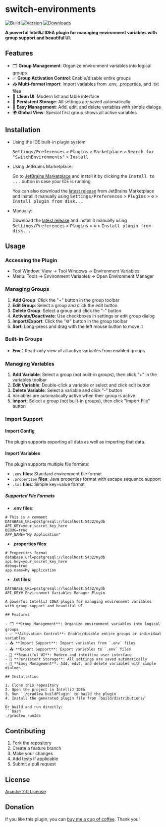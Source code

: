 # switch-environments

![Build](https://github.com/linpeilie/switch-environments/workflows/Build/badge.svg)
[![Version](https://img.shields.io/jetbrains/plugin/v/28559-switchenvironments.svg)](https://plugins.jetbrains.com/plugin/28559-switchenvironments)
[![Downloads](https://img.shields.io/jetbrains/plugin/d/28559-switchenvironments.svg)](https://plugins.jetbrains.com/plugin/28559-switchenvironments)

<!-- Plugin description -->

**A powerful IntelliJ IDEA plugin for managing environment variables with group support and beautiful UI.**

## Features

- 🗂️ **Group Management**: Organize environment variables into logical groups
- ✅ **Group Activation Control**: Enable/disable entire groups
- 📥 **Multi-format Import**: Import variables from .env, .properties, and .txt files
- 🎨 **Clean UI**: Modern list and table interface
- 💾 **Persistent Storage**: All settings are saved automatically
- 🔧 **Easy Management**: Add, edit, and delete variables with simple dialogs
- 🌍 **Global View**: Special first group shows all active variables

<!-- Plugin description end -->

## Installation

- Using the IDE built-in plugin system:
  
  <kbd>Settings/Preferences</kbd> > <kbd>Plugins</kbd> > <kbd>Marketplace</kbd> > <kbd>Search for "SwitchEnvironments"</kbd> >
  <kbd>Install</kbd>
  
- Using JetBrains Marketplace:

  Go to [JetBrains Marketplace](https://plugins.jetbrains.com/plugin/28559-switchenvironments) and install it by clicking the <kbd>Install to ...</kbd> button in case your IDE is running.

  You can also download the [latest release](https://plugins.jetbrains.com/plugin/28559-switchenvironments/versions) from JetBrains Marketplace and install it manually using
  <kbd>Settings/Preferences</kbd> > <kbd>Plugins</kbd> > <kbd>⚙️</kbd> > <kbd>Install plugin from disk...</kbd>

- Manually:

  Download the [latest release](https://github.com/linpeilie/switch-environments/releases/latest) and install it manually using
  <kbd>Settings/Preferences</kbd> > <kbd>Plugins</kbd> > <kbd>⚙️</kbd> > <kbd>Install plugin from disk...</kbd>

## Usage

### Accessing the Plugin

- Tool Window: View → Tool Windows → Environment Variables
- Menu: Tools → Environment Variables → Open Environment Manager

### Managing Groups

1. **Add Group**: Click the "+" button in the group toolbar
2. **Edit Group**: Select a group and click the edit button
3. **Delete Group**: Select a group and click the "-" button
4. **Activate/Deactivate**: Use checkboxes in settings or edit group dialog
5. **Import/Export**: Click the "⚙️" button in the group toolbar
6. **Sort**: Long-press and drag with the left mouse button to move it

### Built-in Groups

- **Env**：Read-only view of all active variables from enabled groups

### Managing Variables

1. **Add Variable**: Select a group (not built-in groups), then click "+" in the variables toolbar
2. **Edit Variable**: Double-click a variable or select and click edit button
3. **Delete Variable**: Select a variable and click "-" button
4. Variables are automatically active when their group is active
5. **Import**: Select a group (not built-in groups), then click "Import File" button

### Import Support

#### Import Config

The plugin supports exporting all data as well as importing that data.

#### Import Variables

The plugin supports multiple file formats:

- `.env` **files**: Standard environment file format
- `.properties` **files**: Java properties format with escape sequence support
- `.txt` **files**: Simple key=value format

##### Supported File Formats

- **.env files**:

```env
# This is a comment
DATABASE_URL=postgresql://localhost:5432/mydb
API_KEY=your_secret_key_here
DEBUG=true
APP_NAME="My Application"
```

- **.properties files**:

```properties
# Properties format
database.url=postgresql://localhost:5432/mydb
api.key=your_secret_key_here
debug=true
app.name=My Application
```

- **.txt files**:

```text
DATABASE_URL=postgresql://localhost:5432/mydb
API_KEY# Environment Variables Manager Plugin

A powerful IntelliJ IDEA plugin for managing environment variables with group support and beautiful UI.

## Features

- 🗂️ **Group Management**: Organize environment variables into logical groups
- ✅ **Activation Control**: Enable/disable entire groups or individual variables
- 📥 **Import Support**: Import variables from `.env` files
- 📤 **Export Support**: Export variables to `.env` files
- 🎨 **Beautiful UI**: Modern and intuitive user interface
- 💾 **Persistent Storage**: All settings are saved automatically
- 🔧 **Easy Management**: Add, edit, and delete variables with simple dialogs

## Installation

1. Clone this repository
2. Open the project in IntelliJ IDEA
3. Run `./gradlew buildPlugin` to build the plugin
4. Install the generated plugin file from `build/distributions/`

Or build and run directly:
```bash
./gradlew runIde
```

## Contributing

1. Fork the repository
2. Create a feature branch
3. Make your changes
4. Add tests if applicable
5. Submit a pull request

## License

[Apache 2.0 License](https://raw.githubusercontent.com/linpeilie/switch-environments/master/LICENSE)

## Donation

If you like this plugin, you can [buy me a cup of coffee](https://afdian.com/a/linpeilie). Thank you!